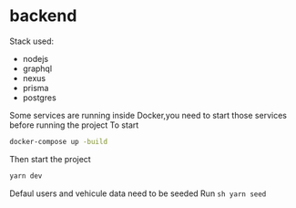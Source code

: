 # backend
Stack used:
- nodejs
- graphql
- nexus
- prisma
- postgres

Some services are running inside Docker,you need to start those services before running the project
To start
```sh
docker-compose up -build
```
Then start the project
```sh
yarn dev
```
Defaul users and vehicule data need to be seeded
Run ```sh yarn seed```
